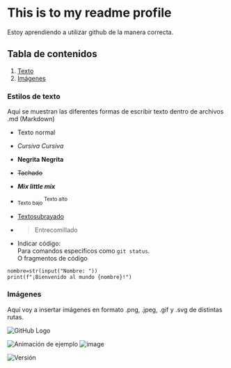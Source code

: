 # This is to my readme profile
Estoy aprendiendo a utilizar github de la manera correcta.

## Tabla de contenidos
1. [Texto](#estilos-de-texto)
2. [Imágenes](#rutas-de-imágene)


### Estilos de texto
Aquí se muestran las diferentes formas de escribir texto dentro de archivos .md (Markdown)
- Texto normal
* *Cursiva* _Cursiva_
- **Negrita** __Negrita__
* ~~Tachado~~
- ***Mix little mix***
* <sub> Texto bajo </sub> <sup> Texto alto </sup>
- <ins> Textosubrayado </ins>
* > Entrecomillado
- Indicar código:  
Para comandos específicos como `git status`.<br>
O fragmentos de código
```
nombre=str(input("Nombre: "))
print(f"¡Bienvenido al mundo {nombre}!")
```
### Imágenes
Aquí voy a insertar imágenes en formato .png, .jpeg, .gif y .svg de distintas rutas.

![GitHub Logo](https://github.githubassets.com/images/modules/logos_page/GitHub-Mark.png "GitHub Logo")

![Animación de ejemplo](https://media.giphy.com/media/26BRuo6sLetdllPAQ/giphy.gif)
![image](https://github.com/user-attachments/assets/6f1203cb-415d-432c-bfd8-0ba82ddd081e)

![Versión](https://img.shields.io/badge/version-1.0.0-blue)


